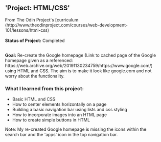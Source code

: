 <p>
<h2>'Project: HTML/CSS'</h2>
From The Odin Project's [curriculum (http://www.theodinproject.com/courses/web-development-101/lessons/html-css)
<br><br>
<strong>Status of Project:</strong> Completed
<br><br>
<p><strong>Goal:</strong> Re-create the Google homepage (Link to cached page of the Google homepage given as a referenced: https://web.archive.org/web/20191130234759/https://www.google.com/) using HTML and CSS. The aim is to make it look like google.com and not worry about the functionality.</p>

<h3>What I learned from this project:</h3>
<ul>
  <li>Basic HTML and CSS</li>
  <li>How to center elements horizontally on a page</li>
  <li>Building a basic navigation bar using lists and css styling</li>
  <li>How to incorporate images into an HTML page</li>
  <li>How to create simple buttons in HTML</li>
  </ul>
  
Note: My re-created Google homepage is missing the icons within the search bar and the 'apps' icon in the top navigation bar. 
